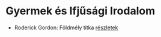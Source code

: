 # Gyermek és Ifjűsági Irodalom

- Roderick Gordon: Földmély titka [részletek](_details/Roderick%20Gordon.md#id_974)